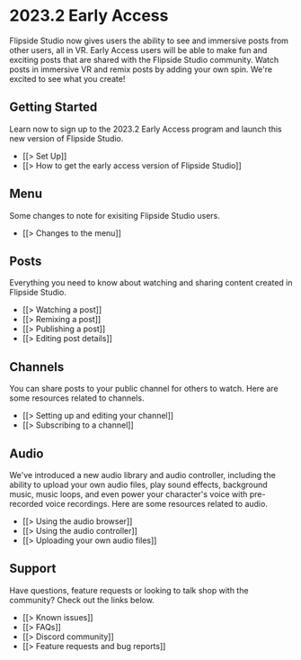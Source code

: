 # 2023.2 Early Access

Flipside Studio now gives users the ability to see and immersive posts from other users, all in VR. Early Access users will be able to make fun and exciting posts that are shared with the Flipside Studio community. Watch posts in immersive VR and remix posts by adding your own spin. We're excited to see what you create! 


## Getting Started
Learn now to sign up to the 2023.2 Early Access program and launch this new version of Flipside Studio.

* [[> Set Up]]
* [[> How to get the early access version of Flipside Studio]]

## Menu
Some changes to note for exisiting Flipside Studio users.

* [[> Changes to the menu]]

## Posts
Everything you need to know about watching and sharing content created in Flipside Studio.

* [[> Watching a post]]
* [[> Remixing a post]]
* [[> Publishing a post]]
* [[> Editing post details]]

## Channels
You can share posts to your public channel for others to watch.  Here are some resources related to channels.

* [[> Setting up and editing your channel]]
* [[> Subscribing to a channel]]

## Audio
We've introduced a new audio library and audio controller, including the ability to upload your own audio files, play sound effects, background music, music loops, and even power your character's voice with pre-recorded voice recordings. Here are some resources related to audio.

* [[> Using the audio browser]]
* [[> Using the audio controller]]
* [[> Uploading your own audio files]]

## Support
Have questions, feature requests or looking to talk shop with the community?  Check out the links below.

* [[> Known issues]]
* [[> FAQs]]
* [[> Discord community]]
* [[> Feature requests and bug reports]]
